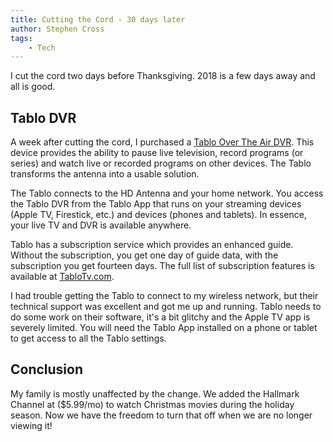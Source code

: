```yaml
---
title: Cutting the Cord - 30 days later
author: Stephen Cross
tags:
    - Tech
---
```

I cut the cord two days before Thanksgiving.   2018 is a few days away and all is good.  

## Tablo DVR
A week after cutting the cord, I purchased a [Tablo Over The Air DVR](https://www.tablotv.com/products/tablo-dual-ota-dvr/).  This device provides the ability to pause live television, record programs (or series) and watch live or recorded programs on other devices.  The Tablo transforms the antenna into a usable solution.

The Tablo connects to the HD Antenna and your home network.   You access the Tablo DVR from the Tablo App that runs on your streaming devices (Apple TV, Firestick, etc.) and devices (phones and tablets).  In essence, your live TV and DVR is available anywhere.

Tablo has a subscription service which provides an enhanced guide.  Without the subscription, you get one day of guide data, with the subscription you get fourteen days.   The full list of subscription features is available at [TabloTv.com](https://www.tablotv.com/tv-guide-data-subscriptions/).

I had trouble getting the Tablo to connect to my wireless network, but their technical support was excellent and got me up and running.   Tablo needs to do some work on their software, it's a bit glitchy and the Apple TV app is severely limited.   You will need the Tablo App installed on a phone or tablet to get access to all the Tablo settings. 

## Conclusion
My family is mostly unaffected by the change.   We added the Hallmark Channel at ($5.99/mo) to watch Christmas movies during the holiday season.  Now we have the freedom to turn that off when we are no longer viewing it!
